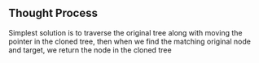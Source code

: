 ## Thought Process

Simplest solution is to traverse the original tree along with moving the pointer in the cloned tree, then when we find the matching original node and target, we return the node in the cloned tree


